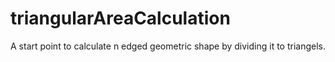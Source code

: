 # triangularAreaCalculation
A start point to calculate n edged geometric shape by dividing it to triangels.
